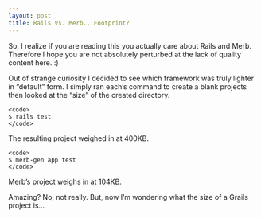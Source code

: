 ```yaml
---
layout: post
title: Rails Vs. Merb...Footprint?
---
```


So, I realize if you are reading this you actually care about Rails and
Merb. Therefore I hope you are not absolutely perturbed at the lack of
quality content here. :)

Out of strange curiosity I decided to see which framework was truly
lighter in “default” form. I simply ran each’s command to create a blank
projects then looked at the “size” of the created directory.

    <code>
    $ rails test
    </code>

The resulting project weighed in at 400KB.

    <code>
    $ merb-gen app test
    </code>

Merb’s project weighs in at 104KB.

Amazing? No, not really. But, now I’m wondering what the size of a
Grails project is…

